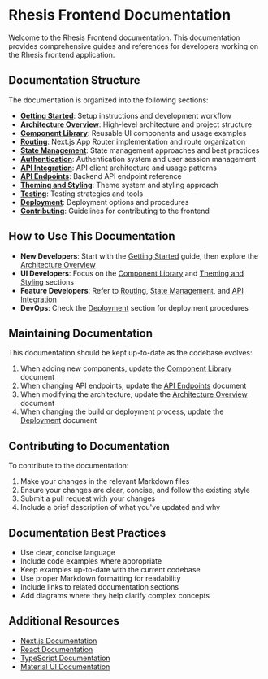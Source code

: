# Rhesis Frontend Documentation

Welcome to the Rhesis Frontend documentation. This documentation provides comprehensive guides and references for developers working on the Rhesis frontend application.

## Documentation Structure

The documentation is organized into the following sections:

- **[Getting Started](./getting-started.md)**: Setup instructions and development workflow
- **[Architecture Overview](./architecture.md)**: High-level architecture and project structure
- **[Component Library](./components.md)**: Reusable UI components and usage examples
- **[Routing](./routing.md)**: Next.js App Router implementation and route organization
- **[State Management](./state-management.md)**: State management approaches and best practices
- **[Authentication](./authentication.md)**: Authentication system and user session management
- **[API Integration](./api-integration.md)**: API client architecture and usage patterns
- **[API Endpoints](./api-endpoints.md)**: Backend API endpoint reference
- **[Theming and Styling](./theming.md)**: Theme system and styling approach
- **[Testing](./testing.md)**: Testing strategies and tools
- **[Deployment](./deployment.md)**: Deployment options and procedures
- **[Contributing](./contributing.md)**: Guidelines for contributing to the frontend

## How to Use This Documentation

- **New Developers**: Start with the [Getting Started](./getting-started.md) guide, then explore the [Architecture Overview](./architecture.md)
- **UI Developers**: Focus on the [Component Library](./components.md) and [Theming and Styling](./theming.md) sections
- **Feature Developers**: Refer to [Routing](./routing.md), [State Management](./state-management.md), and [API Integration](./api-integration.md)
- **DevOps**: Check the [Deployment](./deployment.md) section for deployment procedures

## Maintaining Documentation

This documentation should be kept up-to-date as the codebase evolves:

1. When adding new components, update the [Component Library](./components.md) document
2. When changing API endpoints, update the [API Endpoints](./api-endpoints.md) document
3. When modifying the architecture, update the [Architecture Overview](./architecture.md) document
4. When changing the build or deployment process, update the [Deployment](./deployment.md) document

## Contributing to Documentation

To contribute to the documentation:

1. Make your changes in the relevant Markdown files
2. Ensure your changes are clear, concise, and follow the existing style
3. Submit a pull request with your changes
4. Include a brief description of what you've updated and why

## Documentation Best Practices

- Use clear, concise language
- Include code examples where appropriate
- Keep examples up-to-date with the current codebase
- Use proper Markdown formatting for readability
- Include links to related documentation sections
- Add diagrams where they help clarify complex concepts

## Additional Resources

- [Next.js Documentation](https://nextjs.org/docs)
- [React Documentation](https://react.dev/)
- [TypeScript Documentation](https://www.typescriptlang.org/docs/)
- [Material UI Documentation](https://mui.com/material-ui/getting-started/) 